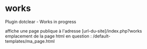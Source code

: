 # works
Plugin dotclear - Works in progress

affiche une page publique à l'adresse [url-du-site]/index.php?works
emplacement de la page html en question : /default-templates/ma_page.html
